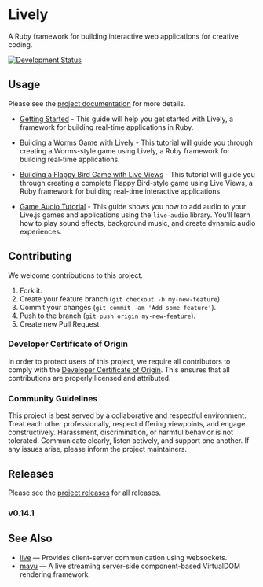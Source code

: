 # Lively

A Ruby framework for building interactive web applications for creative coding.

[![Development Status](https://github.com/socketry/lively/workflows/Test/badge.svg)](https://github.com/socketry/lively/actions?workflow=Test)

## Usage

Please see the [project documentation](https://socketry.github.io/lively/) for more details.

  - [Getting Started](https://socketry.github.io/lively/guides/getting-started/index) - This guide will help you get started with Lively, a framework for building real-time applications in Ruby.

  - [Building a Worms Game with Lively](https://socketry.github.io/lively/guides/worms-tutorial/index) - This tutorial will guide you through creating a Worms-style game using Lively, a Ruby framework for building real-time applications.

  - [Building a Flappy Bird Game with Live Views](https://socketry.github.io/lively/guides/flappy-bird-tutorial/index) - This tutorial will guide you through creating a complete Flappy Bird-style game using Live Views, a Ruby framework for building real-time interactive applications.

  - [Game Audio Tutorial](https://socketry.github.io/lively/guides/game-audio-tutorial/index) - This guide shows you how to add audio to your Live.js games and applications using the `live-audio` library. You'll learn how to play sound effects, background music, and create dynamic audio experiences.

## Contributing

We welcome contributions to this project.

1.  Fork it.
2.  Create your feature branch (`git checkout -b my-new-feature`).
3.  Commit your changes (`git commit -am 'Add some feature'`).
4.  Push to the branch (`git push origin my-new-feature`).
5.  Create new Pull Request.

### Developer Certificate of Origin

In order to protect users of this project, we require all contributors to comply with the [Developer Certificate of Origin](https://developercertificate.org/). This ensures that all contributions are properly licensed and attributed.

### Community Guidelines

This project is best served by a collaborative and respectful environment. Treat each other professionally, respect differing viewpoints, and engage constructively. Harassment, discrimination, or harmful behavior is not tolerated. Communicate clearly, listen actively, and support one another. If any issues arise, please inform the project maintainers.

## Releases

Please see the [project releases](https://socketry.github.io/lively/releases/index) for all releases.

### v0.14.1

## See Also

  - [live](https://github.com/socketry/live) — Provides client-server communication using websockets.
  - [mayu](https://github.com/mayu-live/framework) — A live streaming server-side component-based VirtualDOM rendering framework.
